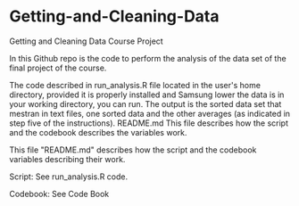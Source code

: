Getting-and-Cleaning-Data
=========================

Getting and Cleaning Data Course Project

In this Github repo is the code to perform the analysis of the data set of the final project of the course. 



The code described in run_analysis.R file located in the user's home directory, provided it is properly installed and Samsung lower the data is in your working directory, you can run. 
The output is the sorted data set that mestran in text files, one sorted data and the other averages (as indicated in step five of the instructions). README.md This file describes how the script and the codebook describes the variables work. 

This file "README.md" describes how the script and the codebook variables describing their work. 

Script: See run_analysis.R code.

Codebook: See Code Book
